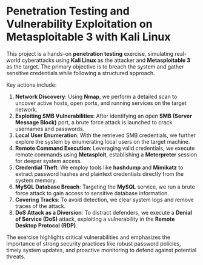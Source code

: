 # Penetration Testing and Vulnerability Exploitation on Metasploitable 3 with Kali Linux
This project is a hands-on **penetration testing** exercise, simulating real-world cyberattacks using **Kali Linux** as the attacker and **Metasploitable 3** as the target. The primary objective is to breach the system and gather sensitive credentials while following a structured approach.

Key actions include:
1. **Network Discovery**: Using **Nmap**, we perform a detailed scan to uncover active hosts, open ports, and running services on the target network.
2. **Exploiting SMB Vulnerabilities**: After identifying an open **SMB (Server Message Block)** port, a brute force attack is launched to crack usernames and passwords.
3. **Local User Enumeration**: With the retrieved SMB credentials, we further explore the system by enumerating local users on the target machine.
4. **Remote Command Execution**: Leveraging valid credentials, we execute remote commands using **Metasploit**, establishing a **Meterpreter** session for deeper system access.
5. **Credential Theft**: We employ tools like **hashdump** and **Mimikatz** to extract password hashes and plaintext credentials directly from the system memory.
6. **MySQL Database Breach**: Targeting the **MySQL** service, we run a brute force attack to gain access to sensitive database information.
7. **Covering Tracks**: To avoid detection, we clear system logs and remove traces of the attack.
8. **DoS Attack as a Diversion**: To distract defenders, we execute a **Denial of Service (DoS)** attack, exploiting a vulnerability in the **Remote Desktop Protocol (RDP)**.

The exercise highlights critical vulnerabilities and emphasizes the importance of strong security practices like robust password policies, timely system updates, and proactive monitoring to defend against potential threats.
